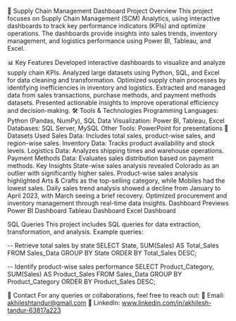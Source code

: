 🚀 Supply Chain Management Dashboard
 Project Overview
This project focuses on Supply Chain Management (SCM) Analytics, using interactive dashboards to track key performance indicators (KPIs) and optimize operations. The dashboards provide insights into sales trends, inventory management, and logistics performance using Power BI, Tableau, and Excel.

📊 Key Features
Developed interactive dashboards to visualize and analyze supply chain KPIs.
Analyzed large datasets using Python, SQL, and Excel for data cleaning and transformation.
Optimized supply chain processes by identifying inefficiencies in inventory and logistics.
Extracted and managed data from sales transactions, purchase methods, and payment methods datasets.
Presented actionable insights to improve operational efficiency and decision-making.
🛠️ Tools & Technologies
Programming Languages: Python (Pandas, NumPy), SQL
Data Visualization: Power BI, Tableau, Excel
Databases: SQL Server, MySQL
Other Tools: PowerPoint for presentations
📂 Datasets Used
Sales Data: Includes total sales, product-wise sales, and region-wise sales.
Inventory Data: Tracks product availability and stock levels.
Logistics Data: Analyzes shipping times and warehouse operations.
Payment Methods Data: Evaluates sales distribution based on payment methods.
 Key Insights
State-wise sales analysis revealed Colorado as an outlier with significantly higher sales.
Product-wise sales analysis highlighted Arts & Crafts as the top-selling category, while Mobiles had the lowest sales.
Daily sales trend analysis showed a decline from January to April 2023, with March seeing a brief recovery.
Optimized procurement and inventory management through real-time data insights.
Dashboard Previews
Power BI Dashboard
Tableau Dashboard
Excel Dashboard

SQL Queries
This project includes SQL queries for data extraction, transformation, and analysis. Example queries:

-- Retrieve total sales by state
SELECT State, SUM(Sales) AS Total_Sales 
FROM Sales_Data 
GROUP BY State 
ORDER BY Total_Sales DESC;

-- Identify product-wise sales performance
SELECT Product_Category, SUM(Sales) AS Product_Sales 
FROM Sales_Data 
GROUP BY Product_Category 
ORDER BY Product_Sales DESC;

📧 Contact
For any queries or collaborations, feel free to reach out:
📩 Email: akhileshtandur@gmail.com
🔗 LinkedIn: www.linkedin.com/in/akhilesh-tandur-63817a223
